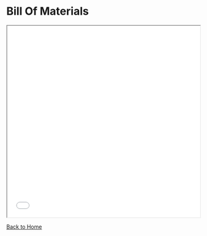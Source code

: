 
<html>
  <body>
    <h1>Bill Of Materials</h1>
    <iframe src="media/BOM" width="100%" height="500px">
    </iframe>
  </body>
</html>

[Back to Home](index)